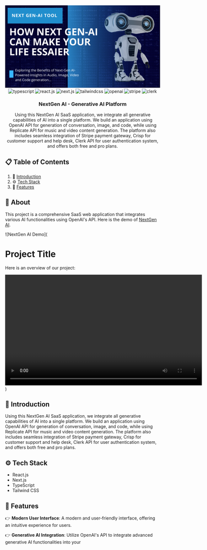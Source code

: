 <div align="center">
  <br />
  <a href="https://youtu.be/vpvtZZi5ZWk?feature=shared" target="_blank">
    <img src="projectbanner.png" alt="Project Banner">
  </a>
  <br />

  <div>
    <img src="https://img.shields.io/badge/-TypeScript-black?style=for-the-badge&logoColor=white&logo=typescript&color=3178C6" alt="typescript" />
    <img src="https://img.shields.io/badge/-React_JS-black?style=for-the-badge&logoColor=white&logo=react&color=61DAFB" alt="react.js" />
    <img src="https://img.shields.io/badge/-Next.js-black?style=for-the-badge&logoColor=white&logo=next.js&color=000000" alt="next.js" />
    <img src="https://img.shields.io/badge/-Tailwind_CSS-black?style=for-the-badge&logoColor=white&logo=tailwindcss&color=06B6D4" alt="tailwindcss" />
    <img src="https://img.shields.io/badge/-OpenAI-black?style=for-the-badge&logoColor=white&logo=openai&color=412991" alt="openai" />
    <img src="https://img.shields.io/badge/-Stripe-black?style=for-the-badge&logoColor=white&logo=stripe&color=635bff" alt="stripe" />
    <img src="https://img.shields.io/badge/-Clerk-black?style=for-the-badge&logoColor=white&logo=clerk&color=3b5998" alt="clerk" />
  </div>

  <h3 align="center">NextGen AI - Generative AI Platform</h3>

  <div align="center">
    Using this NextGen AI SaaS application, we integrate all generative capabilities of AI into a single platform. We build an application using OpenAI API for generation of conversation, image, and code, while using Replicate API for music and video content generation. The platform also includes seamless integration of Stripe payment gateway, Crisp for customer support and help desk, Clerk API for user authentication system, and offers both free and pro plans.
  </div>
</div>

## 📋 <a name="table">Table of Contents</a>

1. 🤖 [Introduction](#introduction)
2. ⚙️ [Tech Stack](#tech-stack)
3. 🔋 [Features](#features)

## 🚨 About

This project is a comprehensive SaaS web application that integrates various AI functionalities using OpenAI's API. Here is the demo of [NextGen AI](https://github.com/zulfiqarAlibalti/ai-newssummarizer/blob/master/src/assets/demosaas.gif).

![NextGen AI Demo](<!DOCTYPE html>
<html lang="en">
<head>
    <meta charset="UTF-8">
    <meta name="viewport" content="width=device-width, initial-scale=1.0">
    <title>Embedded Video</title>
</head>
<body>
    <h1>Project Title</h1>
    <p>Here is an overview of our project:</p>
    <video width="640" height="360" controls>
        <source src="./demo.mp4" type="video/mp4">
        Your browser does not support the video tag.
    </video>
</body>
</html>
)

## <a name="introduction">🤖 Introduction</a>

Using this NextGen AI SaaS application, we integrate all generative capabilities of AI into a single platform. We build an application using OpenAI API for generation of conversation, image, and code, while using Replicate API for music and video content generation. The platform also includes seamless integration of Stripe payment gateway, Crisp for customer support and help desk, Clerk API for user authentication system, and offers both free and pro plans.

## <a name="tech-stack">⚙️ Tech Stack</a>

- React.js
- Next.js
- TypeScript
- Tailwind CSS

## <a name="features">🔋 Features</a>

👉 **Modern User Interface**: A modern and user-friendly interface, offering an intuitive experience for users.

👉 **Generative AI Integration**: Utilize OpenAI's API to integrate advanced generative AI functionalities into your
